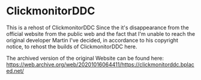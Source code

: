 # ClickmonitorDDC
This is a rehost of ClickmonitorDDC
Since the it's disappearance from the official website from the public web and the fact that I'm unable to reach the original developer Martin I've decided, in accordance to his copyright notice, to rehost the builds of ClickmonitorDDC here.

The archived version of the original Website can be found here:
https://web.archive.org/web/20201016064411/https://clickmonitorddc.bplaced.net/
